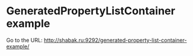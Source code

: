 # GeneratedPropertyListContainer example

Go to the URL:
http://shabak.ru:9292/generated-property-list-container-example/
